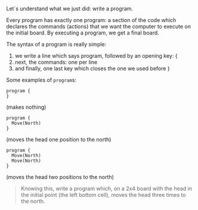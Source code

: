 Let´s understand what we just did: write a program.

Every program has exactly one program: a section of the code which declares the commands (actions) that we want the computer to execute on the initial board. By executing a program, we get a final board.

The syntax of a program is really simple:
1. we write a line which says program, followed by an opening key: {
1. next, the commands: one per line
1. and finally, one last key which closes the one we used before }

Some examples of `program`s:

```gobstones
program {
}
```

(makes nothing)

```gobstones
program {
  Move(North)
}
```

(moves the head one position to the north)

```gobstones
program {
  Move(North)
  Move(North)
}
```

(moves the head two positions to the north)
 
> Knowing this, write a program which, on a 2x4 board with the head in the initial point (the left bottom cell), moves the head three times to the north.
